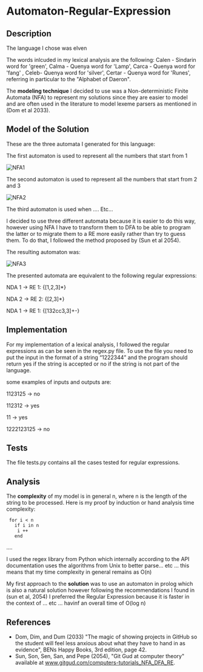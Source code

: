 # Automaton-Regular-Expression

## Description
The language I chose was elven

The words inlcuded in my lexical analysis are the following:
Calen - Sindarin word for 'green', Calma - Quenya word for 'Lamp', Carca - Quenya word for 'fang' , Celeb- Quenya word for 'silver', Certar - Quenya word for 'Runes', referring in particular to the "Alphabet of Daeron". 

The **modeling technique** I decided to use was a Non-deterministic Finite Automata  (NFA) to represent my solutions since they are easier to model and are often used in the literature to model lexeme parsers as mentioned in (Dom et al 2033). 

## Model of the Solution

These are the three  automata I generated for this language:

The first automaton  is used to represent all the numbers that start from 1


![NFA1](automata.png)
 
The second automaton is used to represent all the numbers that start from 2 and 3 

![NFA2](automata.png)

The third automaton is used when …. Etc… 

I decided to use three different automata because it is easier to do this way, however using NFA I have to transform them to DFA to be able to program the latter or to migrate them to a RE more easily rather than try to guess them. To do that, I followed the method proposed by (Sun et al 2054).  

The resulting automaton was:

![NFA3](automata.png)

The presented automata are equivalent to the following regular expressions:

NDA 1 -> RE 1:
{[1,2,3]*}

NDA 2 -> RE 2:
{[2,3]*}

NDA 1 -> RE 1:
{[132cc3,3]+-}

## Implementation

For my implementation of a lexical analysis, I followed the regular expressions as can be seen in the regex.py file.
To use the file you need to put the input in the format of a string “1222344”  and the program should return yes if the string is accepted or no if the string is not part of the language.

some examples of inputs and outputs are: 
 
  1123125  -> no

  112312  -> yes

  11  -> yes

  1222123125  -> no

## Tests

The file tests.py contains all the cases tested for regular expressions. 

## Analysis

The **complexity** of my model is in general n, where n  is the length of the string to be processed. Here is my proof by induction or hand analysis time complexity:


     for i < n
       if i in n
        i ++
       end
….  


I used the regex library from Python which internally according to the API documentation uses the algorithms from Unix to better parse... etc ... this means that my time complexity in general remains as O(n) 

My first approach to the **solution** was to use an automaton in prolog which is also a natural solution however following the recommendations I found in  (sun et al, 2054)  I preferred the Regular Expression because it is faster in the context of ... etc ... havinf an overall time of  O(log n)


## References

- Dom, Dim, and Dum (2033) "The magic of showing projects in GitHub so the student will feel less anxious about what they have to hand in as evidence", BENs Happy Books, 3rd edition, page 42.
- Sun, Son, Sen, San, and Pepe (2054), "Git Gud at computer theory" available at www.gitgud.com/computers-tutorials_NFA_DFA_RE.
